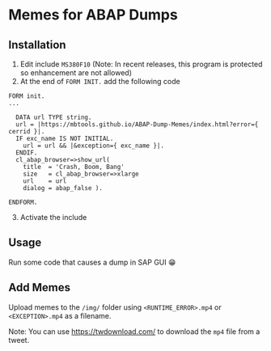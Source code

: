 # Memes for ABAP Dumps

## Installation

1. Edit include `MS380F10` (Note: In recent releases, this program is protected so enhancement are not allowed)
2. At the end of `FORM INIT.` add the following code

```abap
FORM init.
...

  DATA url TYPE string.
  url = |https://mbtools.github.io/ABAP-Dump-Memes/index.html?error={ cerrid }|.
  IF exc_name IS NOT INITIAL.
    url = url && |&exception={ exc_name }|.
  ENDIF.
  cl_abap_browser=>show_url(
    title  = 'Crash, Boom, Bang'
    size   = cl_abap_browser=>xlarge
    url    = url
    dialog = abap_false ).
  
ENDFORM.
```

3. Activate the include

## Usage

Run some code that causes a dump in SAP GUI 😁

## Add Memes

Upload memes to the `/img/` folder using `<RUNTIME_ERROR>.mp4` or `<EXCEPTION>.mp4` as a filename.

Note: You can use https://twdownload.com/ to download the `mp4` file from a tweet.
